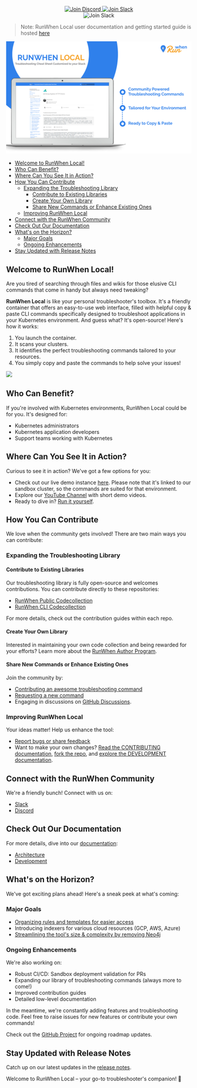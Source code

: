 
<p align="center">
  <a href="https://discord.com/invite/Ut7Ws4rm8Q">
    <img src="https://img.shields.io/discord/1131539039665791077?label=Join%20Discord&logo=discord&logoColor=white&style=for-the-badge" alt="Join Discord">
  </a>
  <a href="https://runwhen.slack.com/join/shared_invite/zt-1l7t3tdzl-IzB8gXDsWtHkT8C5nufm2A">
    <img src="https://img.shields.io/badge/Join%20Slack-%23E01563.svg?&style=for-the-badge&logo=slack&logoColor=white" alt="Join Slack">
  </a>
  <br>
    <img src="https://github.com/runwhen-contrib/runwhen-local/actions/workflows/merge_to_main.yaml/badge.svg" alt="Join Slack">
</p>

> Note: RunWhen Local user documentation and getting started guide is hosted [here](https://docs.runwhen.com/public/runwhen-local/introduction-runwhen-local)

![RunWhen Local Overview](assets/rw-local-product.png)

<!-- TOC -->

- [Welcome to RunWhen Local!](#welcome-to-runwhen-local)
- [Who Can Benefit?](#who-can-benefit)
- [Where Can You See It in Action?](#where-can-you-see-it-in-action)
- [How You Can Contribute](#how-you-can-contribute)
    - [Expanding the Troubleshooting Library](#expanding-the-troubleshooting-library)
        - [Contribute to Existing Libraries](#contribute-to-existing-libraries)
        - [Create Your Own Library](#create-your-own-library)
        - [Share New Commands or Enhance Existing Ones](#share-new-commands-or-enhance-existing-ones)
    - [Improving RunWhen Local](#improving-runwhen-local)
- [Connect with the RunWhen Community](#connect-with-the-runwhen-community)
- [Check Out Our Documentation](#check-out-our-documentation)
- [What's on the Horizon?](#whats-on-the-horizon)
    - [Major Goals](#major-goals)
    - [Ongoing Enhancements](#ongoing-enhancements)
- [Stay Updated with Release Notes](#stay-updated-with-release-notes)

<!-- /TOC -->


## Welcome to RunWhen Local!

Are you tired of searching through files and wikis for those elusive CLI commands that come in handy but always need tweaking? 

**RunWhen Local** is like your personal troubleshooter's toolbox. It's a friendly container that offers an easy-to-use web interface, filled with helpful copy & paste CLI commands specifically designed to troubleshoot applications in your Kubernetes environment. And guess what? It's open-source! Here's how it works:

1. You launch the container.
2. It scans your clusters.
3. It identifies the perfect troubleshooting commands tailored to your resources.
4. You simply copy and paste the commands to help solve your issues!

![](assets/trouble-town-ingress.gif)

## Who Can Benefit?

If you're involved with Kubernetes environments, RunWhen Local could be for you. It's designed for:

- Kubernetes administrators
- Kubernetes application developers
- Support teams working with Kubernetes

## Where Can You See It in Action?

Curious to see it in action? We've got a few options for you:

- Check out our live demo instance [here](https://runwhen-local.sandbox.runwhen.com/). Please note that it's linked to our sandbox cluster, so the commands are suited for that environment.
- Explore our [YouTube Channel](https://www.youtube.com/@whatdoirunwhen) with short demo videos.
- Ready to dive in? [Run it yourself](https://docs.runwhen.com/public/runwhen-local/getting-started).

## How You Can Contribute

We love when the community gets involved! There are two main ways you can contribute:

### Expanding the Troubleshooting Library

#### Contribute to Existing Libraries

Our troubleshooting library is fully open-source and welcomes contributions. You can contribute directly to these repositories:

- [RunWhen Public Codecollection](https://github.com/runwhen-contrib/rw-public-codecollection)
- [RunWhen CLI Codecollection](https://github.com/runwhen-contrib/rw-cli-codecollection)

For more details, check out the contribution guides within each repo.

#### Create Your Own Library

Interested in maintaining your own code collection and being rewarded for your efforts? Learn more about the [RunWhen Author Program](https://docs.runwhen.com/public/runwhen-authors/getting-started-with-codecollection-development).

#### Share New Commands or Enhance Existing Ones

Join the community by:

- [Contributing an awesome troubleshooting command](https://github.com/runwhen-contrib/runwhen-local/issues/new?assignees=stewartshea&labels=runwhen-local%2Cawesome-command-contribution&projects=&template=awesome-command-contribution.yaml&title=%5Bawesome-command-contribution%5D+)
- [Requesting a new command](https://github.com/runwhen-contrib/runwhen-local/issues/new?assignees=stewartshea&labels=runwhen-local%2Cnew-command-request&projects=&template=commands-wanted.yaml&title=%5Bnew-command-request%5D+)
- Engaging in discussions on [GitHub Discussions](https://github.com/orgs/runwhen-contrib/discussions).

### Improving RunWhen Local

Your ideas matter! Help us enhance the tool:

- [Report bugs or share feedback](https://github.com/runwhen-contrib/runwhen-local/issues/new?assignees=stewartshea&labels=runwhen-local&projects=&template=runwhen-local-feedback.md&title=%5Brunwhen-local-feedback%5D+)
- Want to make your own changes? [Read the CONTRIBUTING documentation](./CONTRIBUTING.md), [fork the repo](https://github.com/runwhen-contrib/runwhen-local/fork), and [explore the DEVELOPMENT documentation](docs/DEVELOPMENT.md).

## Connect with the RunWhen Community

We're a friendly bunch! Connect with us on:

- [Slack](https://runwhen.slack.com/join/shared_invite/zt-1l7t3tdzl-IzB8gXDsWtHkT8C5nufm2A)
- [Discord](https://discord.com/invite/Ut7Ws4rm8Q)

## Check Out Our Documentation

For more details, dive into our [documentation](docs/):

- [Architecture](docs/ARCHITECTURE.md)
- [Development](docs/DEVELOPMENT.md)

## What's on the Horizon?

We've got exciting plans ahead! Here's a sneak peek at what's coming:

### Major Goals

- [Organizing rules and templates for easier access](https://github.com/runwhen-contrib/runwhen-local/issues/247)
- Introducing indexers for various cloud resources (GCP, AWS, Azure)
- [Streamlining the tool's size & complexity by removing Neo4j](https://github.com/runwhen-contrib/runwhen-local/issues/249)

### Ongoing Enhancements

We're also working on:

- Robust CI/CD: Sandbox deployment validation for PRs
- Expanding our library of troubleshooting commands (always more to come!)
- Improved contribution guides
- Detailed low-level documentation

In the meantime, we're constantly adding features and troubleshooting code. Feel free to raise issues for new features or contribute your own commands!

Check out the [GitHub Project](https://github.com/orgs/runwhen-contrib/projects/2) for ongoing roadmap updates. 

## Stay Updated with Release Notes

Catch up on our latest updates in the [release notes](https://github.com/runwhen-contrib/runwhen-local/releases).

Welcome to RunWhen Local – your go-to troubleshooter's companion! 🚀
